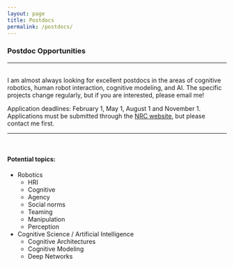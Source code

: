 ```yaml
---
layout: page
title: Postdocs
permalink: /postdocs/
---
```

<h3>Postdoc Opportunities</h3>
<hr><br>
I am almost always looking for excellent postdocs in the areas of cognitive robotics, human robot interaction, cognitive modeling, and AI. The specific projects change regularly, but if you are interested, please email me! 

Application deadlines: February 1, May 1, August 1 and November 1. Applications must be submitted through the [NRC website](https://www.nrl.navy.mil/careers/post-doc/nrc), but please contact me first.
<hr><br>

<h4>Potential topics:</h4>

<ul>
	<li>Robotics
		<ul>
			<li>HRI</li>
			<li>Cognitive</li>
			<li>Agency</li>
			<li>Social norms</li>
			<li>Teaming</li>
	 		<li>Manipulation</li>
	 		<li>Perception</li>
		</ul>
	</li>
	<li>Cognitive Science / Artificial Intelligence
	 	<ul>
	 		<li>Cognitive Architectures</li>
	 		<li>Cognitive Modeling</li>
	 		<li>Deep Networks</li>
	 	</ul>
	</li>
</ul>
